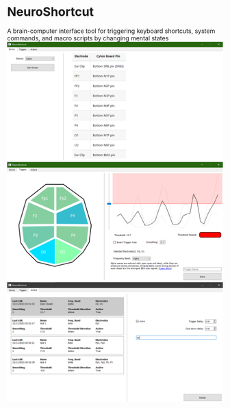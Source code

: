 # NeuroShortcut
A brain-computer interface tool for triggering keyboard shortcuts, system commands, and macro scripts by changing mental states
![Screenshot 1](assets/screenshot1.png)
![Screenshot 2](assets/screenshot2.png)
![Screenshot 3](assets/screenshot3.png)
